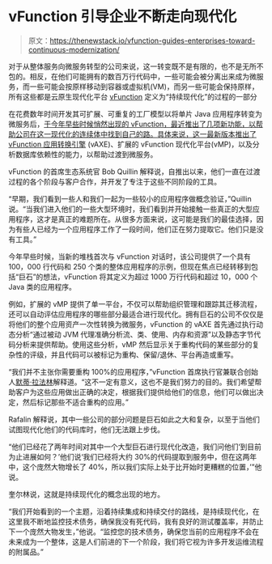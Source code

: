 # vFunction 引导企业不断走向现代化

> 原文：<https://thenewstack.io/vfunction-guides-enterprises-toward-continuous-modernization/>

对于从整体服务向微服务转型的公司来说，这一转变既不是有限的，也不是无所不包的。相反，在他们可能拥有的数百万行代码中，一些可能会被分离出来成为微服务，而一些可能会按原样移动到容器或虚拟机(VM)，而另一些可能会保持原样，所有这些都是云原生现代化平台 [vFunction](https://vfunction.com/) 定义为“持续现代化”的过程的一部分

在花费数年时间开发其可扩展、可重复的工厂模型以将单片 Java 应用程序转变为微服务后，[于今年早些时候悄然出现的 vFunction，最近推出了几项新功能，以帮助公司在这一现代化的连续体中找到自己的路。具体来说，这一最新版本推出了](https://thenewstack.io/vfunction-transforms-monolithic-java-to-microservices/) [vFunction 应用转换引擎](https://vfunction.com/product/) (vAXE)、扩展的 vFunction 现代化平台(vMP)，以及分析数据库依赖性的能力，以帮助过渡到微服务。

vFunction 的首席生态系统官 Bob Quillin 解释说，自推出以来，他们一直在过渡过程的各个阶段与客户合作，并开发了专注于这些不同阶段的工具。

“早期，我们看到一些人和我们一起为一些较小的应用程序做概念验证，”Quillin 说。“当我们进入他们的一些大型环境时，我们看到并开始接触一些真正的大型应用程序，这才是真正的难题所在。从很多方面来说，这可能是我们的最佳选择，因为有些人已经为一个应用程序工作了一段时间，他们正在努力提取它。他们只是没有工具。”

今年早些时候，当新的堆栈首次与 vFunction 对话时，该公司提供了一个具有 100，000 行代码和 250 个类的整体应用程序的示例，但现在焦点已经转移到包括“巨石”的想法，vFunction 将其定义为超过 1000 万行代码和超过 10，000 个 Java 类的应用程序。

例如，扩展的 vMP 提供了单一平台，不仅可以帮助组织管理和跟踪其迁移流程，还可以自动评估应用程序的哪些部分最适合进行现代化。拥有巨石的公司不仅仅是将他们的整个应用资产一次性转换为微服务，vFunction 的 vAXE 首先通过执行动态分析“通过被动 JVM 代理准确分析流、类、使用、内存和资源”以及静态字节代码分析来提供帮助。使用这些分析，vMP 然后显示关于重构代码的某些部分的复杂性的评级，并且代码可以被标记为重构、保留/退休、平台再造或重写。

“我们并不主张你需要重构 100%的应用程序，”vFunction 首席执行官兼联合创始人[默蒂·拉法林](https://www.linkedin.com/in/mrafalin/)解释道。“这不一定有意义，这也不是我们努力的目的。我们希望帮助客户为这些应用做出正确的决定，根据我们提供给他们的信息，他们可以做出决定，然后标记那些不适合重构的应用。”

Rafalin 解释说，其中一些公司的部分问题是巨石如此之大和复杂，以至于当他们试图现代化他们的代码库时，他们无法跟上步伐。

“他们已经花了两年时间对其中一个大型巨石进行现代化改造，我们问他们‘到目前为止进展如何？’他们说‘我们已经将大约 30%的代码提取到服务中，但在这两年中，这个庞然大物增长了 40%，所以我们实际上处于比开始时更糟糕的位置，’”他说。

奎尔林说，这就是持续现代化的概念出现的地方。

“我们开始看到的一个主题，沿着持续集成和持续交付的路线，是持续现代化，在这里我不断地监控技术债务，确保我没有死代码，我有良好的测试覆盖率，并防止下一个庞然大物发生，”他说。“监控您的技术债务，确保您当前的应用程序不会在未来成为一个整体，这是人们前进的下一个阶段，我们将它视为许多开发运维流程的附属品。”

<svg xmlns:xlink="http://www.w3.org/1999/xlink" viewBox="0 0 68 31" version="1.1"><title>Group</title> <desc>Created with Sketch.</desc></svg>